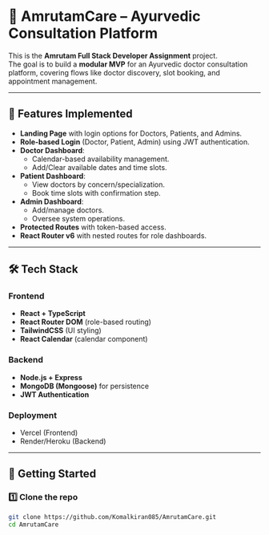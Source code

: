 # 🌿 AmrutamCare – Ayurvedic Consultation Platform

This is the **Amrutam Full Stack Developer Assignment** project.  
The goal is to build a **modular MVP** for an Ayurvedic doctor consultation platform, covering flows like doctor discovery, slot booking, and appointment management.  

---

## 📌 Features Implemented

- **Landing Page** with login options for Doctors, Patients, and Admins.
- **Role-based Login** (Doctor, Patient, Admin) using JWT authentication.
- **Doctor Dashboard**:
  - Calendar-based availability management.
  - Add/Clear available dates and time slots.
- **Patient Dashboard**:
  - View doctors by concern/specialization.
  - Book time slots with confirmation step.
- **Admin Dashboard**:
  - Add/manage doctors.
  - Oversee system operations.
- **Protected Routes** with token-based access.
- **React Router v6** with nested routes for role dashboards.

---

## 🛠️ Tech Stack

### Frontend
- **React + TypeScript**
- **React Router DOM** (role-based routing)
- **TailwindCSS** (UI styling)
- **React Calendar** (calendar component)

### Backend
- **Node.js + Express**
- **MongoDB (Mongoose)** for persistence
- **JWT Authentication**

### Deployment
- Vercel (Frontend)
- Render/Heroku (Backend)

---

## 🚀 Getting Started

### 1️⃣ Clone the repo
```bash
git clone https://github.com/Komalkiran085/AmrutamCare.git
cd AmrutamCare
